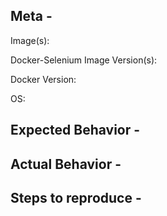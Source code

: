 ## Meta -

<!-- Please fill out the whole template so we have enough information to help you fix 
 the issue as fast as possible. -->

<!-- If the template is not complete or deleted, we might close the issue right away 
 since we will lack the needed information to troubleshoot it. -->

Image(s):  
<!-- node-chrome? hub? standalone-firefox? -->
Docker-Selenium Image Version(s):  
<!-- 3, 3.4, 3.14.0-curium etc -->
Docker Version:  
<!-- 17.09.0-ce, 17.06.2-ce etc -->
OS: 
<!-- Windows 10, OSX Yosemite, Centos6, etc -->

<!-- NOTE
FIREFOX 48+ IS ONLY COMPATIBLE WITH GECKODRIVER.

If the issue is with Google Chrome consider logging an issue with chromedriver instead:
https://sites.google.com/a/chromium.org/chromedriver/help

If the issue is with Firefox GeckoDriver (aka Marionette) consider logging an issue with Mozilla:
https://bugzilla.mozilla.org/buglist.cgi?product=Testing&component=Marionette

-->
## Expected Behavior -

## Actual Behavior -

## Steps to reproduce -
<!--
Please be sure to include an SSCCE (Short, Self Contained, Correct [compilable] example) http://sscce.org/
If you can't provide a link to the page, consider creating a reproducible page on https://jsfiddle.net/
-->
